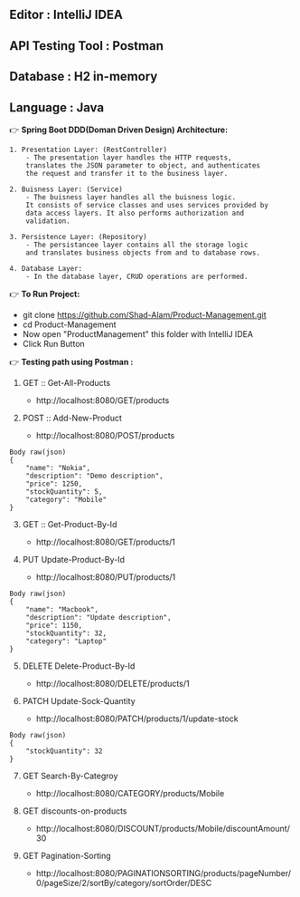 
## Editor           : IntelliJ IDEA
## API Testing Tool : Postman
## Database         : H2 in-memory 
## Language         : Java

:point_right: **Spring Boot DDD(Doman Driven Design) Architecture:**

	1. Presentation Layer: (RestController)
		- The presentation layer handles the HTTP requests, 
		translates the JSON parameter to object, and authenticates
		the request and transfer it to the business layer.
		
	2. Buisness Layer: (Service)
		- The buisness layer handles all the buisness logic.
		It consists of service classes and uses services provided by 
		data access layers. It also performs authorization and 
		validation.
	
	3. Persistence Layer: (Repository)
		- The persistancee layer contains all the storage logic
		and translates business objects from and to database rows.
		
	4. Database Layer:
		- In the database layer, CRUD operations are performed.
		
 :point_right: **To Run Project:**
<br/>
  - git clone https://github.com/Shad-Alam/Product-Management.git <br/> 
  - cd Product-Management <br/>
  - Now open "ProductManagement" this folder with IntelliJ IDEA
  - Click Run Button
  
:point_right: **Testing path using Postman :**
<br/> 
  1. GET :: Get-All-Products <br/>
     - http://localhost:8080/GET/products
	
  2. POST :: Add-New-Product <br/>
     - http://localhost:8080/POST/products
	
	Body raw(json)
	{
		"name": "Nokia",
		"description": "Demo description",
		"price": 1250,
		"stockQuantity": 5,
		"category": "Mobile"
	}
  
  3. GET :: Get-Product-By-Id <br/>
     - http://localhost:8080/GET/products/1

  4. PUT Update-Product-By-Id <br/>
     - http://localhost:8080/PUT/products/1
  
	Body raw(json)
	{
		"name": "Macbook",
		"description": "Update description",
		"price": 1150,
		"stockQuantity": 32,
		"category": "Laptop"
	}
	
  5. DELETE Delete-Product-By-Id <br/>
     - http://localhost:8080/DELETE/products/1

  6. PATCH Update-Sock-Quantity <br/>
     - http://localhost:8080/PATCH/products/1/update-stock
	
	Body raw(json)
	{
		"stockQuantity": 32
	}
	
  7. GET Search-By-Categroy <br/>
     - http://localhost:8080/CATEGORY/products/Mobile
  
  8. GET discounts-on-products <br/>
     - http://localhost:8080/DISCOUNT/products/Mobile/discountAmount/30
  
  9. GET Pagination-Sorting <br/>
     - http://localhost:8080/PAGINATIONSORTING/products/pageNumber/0/pageSize/2/sortBy/category/sortOrder/DESC

  
